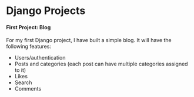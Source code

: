 # Django Projects

#### First Project: Blog
For my first Django project, I have built a simple blog. It will have the following features:
- Users/authentication 
- Posts and categories (each post can have multiple categories assigned to it)
- Likes 
- Search
- Comments



